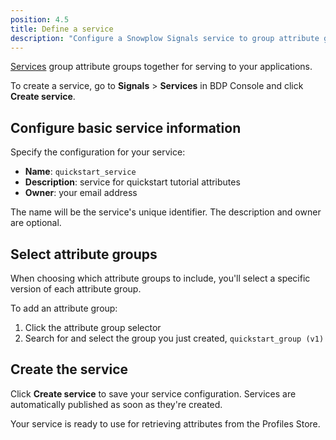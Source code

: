 ```yaml
---
position: 4.5
title: Define a service
description: "Configure a Snowplow Signals service to group attribute groups for easy consumption in applications."
---
```


[Services](/docs/signals/concepts/#services) group attribute groups together for serving to your applications.

To create a service, go to **Signals** > **Services** in BDP Console and click **Create service**.

<!-- TODO image create service page-->

## Configure basic service information

Specify the configuration for your service:

* **Name**: `quickstart_service`
* **Description**: service for quickstart tutorial attributes
* **Owner**: your email address

The name will be the service's unique identifier. The description and owner are optional.

<!-- TODO image {{service creation form with name filled in}} -->

## Select attribute groups

When choosing which attribute groups to include, you'll select a specific version of each attribute group.

To add an attribute group:
1. Click the attribute group selector
2. Search for and select the group you just created, `quickstart_group (v1)`

<!-- TODO image {{attribute group version selector showing group added}} -->

## Create the service

Click **Create service** to save your service configuration. Services are automatically published as soon as they're created.

<!-- TODO image {{service details page showing attributes}} -->

Your service is ready to use for retrieving attributes from the Profiles Store.
